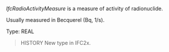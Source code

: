 _IfcRadioActivityMeasure_ is a measure of activity of radionuclide.

<!-- end of short definition -->


Usually measured in Becquerel (Bq, 1/s).

Type: REAL

> HISTORY New type in IFC2x.
